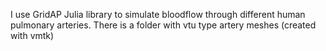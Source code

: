 I use GridAP Julia library to simulate bloodflow through different human pulmonary arteries.
There is a folder with vtu type artery meshes (created with vmtk)
